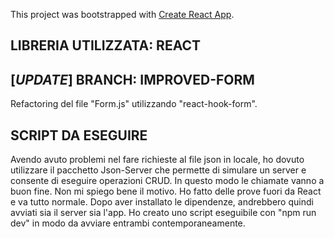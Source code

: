 This project was bootstrapped with [Create React App](https://github.com/facebook/create-react-app).
## LIBRERIA UTILIZZATA: REACT ##

## [*UPDATE*]  BRANCH: IMPROVED-FORM ##
Refactoring del file "Form.js" utilizzando "react-hook-form".

## SCRIPT DA ESEGUIRE ##
Avendo avuto problemi nel fare richieste al file json in locale, ho dovuto utilizzare il pacchetto Json-Server che permette di simulare un server e consente di eseguire operazioni CRUD. In questo modo le chiamate vanno a buon fine.
Non mi spiego bene il motivo. Ho fatto delle prove fuori da React e va tutto normale. 
Dopo aver installato le dipendenze, andrebbero quindi avviati sia il server sia l'app. Ho creato uno script eseguibile con 
"npm run dev" in modo da avviare entrambi contemporaneamente.
